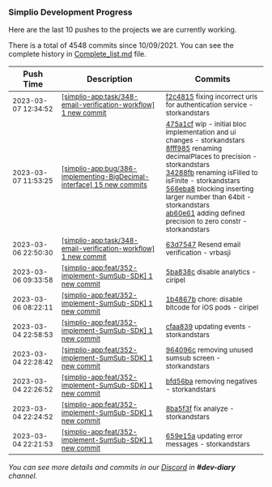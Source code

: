 
### Simplio Development Progress

Here are the last 10 pushes to the projects we are currently working.

There is a total of 4548 commits since 10/09/2021. You can see the complete history in
 [Complete_list.md](Complete_list.md) file.

| Push Time | Description | Commits |
| --- | --- | --- |
| <sub>2023-03-07 12:34:52</sub> | <sub>[[simplio-app:task/348\-email\-verification\-workflow] 1 new commit](https://github.com/SimplioOfficial/simplio-app/commit/f2c48156bf6f97afa293e0d9905ef72ab6819c87)</sub> | <sub>[f2c4815](https://github.com/SimplioOfficial/simplio-app/commit/f2c48156bf6f97afa293e0d9905ef72ab6819c87) fixing incorrect urls for authentication service - storkandstars</sub> |
| <sub>2023-03-07 11:53:25</sub> | <sub>[[simplio-app:bug/386\-implementing\-BigDecimal\-interface] 15 new commits](https://github.com/SimplioOfficial/simplio-app/compare/475a1cff8edf^...ad16d6196ca0)</sub> | <sub>[475a1cf](https://github.com/SimplioOfficial/simplio-app/commit/475a1cff8edf94dc8bd020af433fd4bd87620ac3) wip - initial bloc implementation and ui changes - storkandstars<br>[8fff985](https://github.com/SimplioOfficial/simplio-app/commit/8fff98598a5331fde3e3f65ea94bce4f41b344f1) renaming decimalPlaces to precision - storkandstars<br>[34288fb](https://github.com/SimplioOfficial/simplio-app/commit/34288fb96cec9d380b94c81f95fc89a1ffc75d2b) renaming isFilled to isFinite - storkandstars<br>[566eba8](https://github.com/SimplioOfficial/simplio-app/commit/566eba8c6ca7f9eb0c6be8e9c822e9ccf3863ef2) blocking inserting larger number than 64bit - storkandstars<br>[ab60e61](https://github.com/SimplioOfficial/simplio-app/commit/ab60e6184d6d7197bfc5563238c92df09cb6c45d) adding defined precision to zero constr - storkandstars</sub> |
| <sub>2023-03-06 22:50:30</sub> | <sub>[[simplio-app:task/348\-email\-verification\-workflow] 1 new commit](https://github.com/SimplioOfficial/simplio-app/commit/63d7547d08d021a8f189495a44c4a6dae2f9d67f)</sub> | <sub>[63d7547](https://github.com/SimplioOfficial/simplio-app/commit/63d7547d08d021a8f189495a44c4a6dae2f9d67f) Resend email verification - vrbasji</sub> |
| <sub>2023-03-06 09:33:58</sub> | <sub>[[simplio-app:feat/352\-implement\-SumSub\-SDK] 1 new commit](https://github.com/SimplioOfficial/simplio-app/commit/5ba838c960b9290d5580fcac38699261ed3d882b)</sub> | <sub>[5ba838c](https://github.com/SimplioOfficial/simplio-app/commit/5ba838c960b9290d5580fcac38699261ed3d882b) disable analytics - ciripel</sub> |
| <sub>2023-03-06 08:22:11</sub> | <sub>[[simplio-app:feat/352\-implement\-SumSub\-SDK] 1 new commit](https://github.com/SimplioOfficial/simplio-app/commit/1b4867b95390fe7ae7ec4371baeab619ff0ca698)</sub> | <sub>[1b4867b](https://github.com/SimplioOfficial/simplio-app/commit/1b4867b95390fe7ae7ec4371baeab619ff0ca698) chore: disable bitcode for iOS pods - ciripel</sub> |
| <sub>2023-03-04 22:58:53</sub> | <sub>[[simplio-app:feat/352\-implement\-SumSub\-SDK] 1 new commit](https://github.com/SimplioOfficial/simplio-app/commit/cfaa839f728756ca56fbb764bb8555ade2f9a72f)</sub> | <sub>[cfaa839](https://github.com/SimplioOfficial/simplio-app/commit/cfaa839f728756ca56fbb764bb8555ade2f9a72f) updating events - storkandstars</sub> |
| <sub>2023-03-04 22:28:42</sub> | <sub>[[simplio-app:feat/352\-implement\-SumSub\-SDK] 1 new commit](https://github.com/SimplioOfficial/simplio-app/commit/964096c5ed4857e7d93dbfc03bfa651ea907a8c9)</sub> | <sub>[964096c](https://github.com/SimplioOfficial/simplio-app/commit/964096c5ed4857e7d93dbfc03bfa651ea907a8c9) removing unused sumsub screen - storkandstars</sub> |
| <sub>2023-03-04 22:26:52</sub> | <sub>[[simplio-app:feat/352\-implement\-SumSub\-SDK] 1 new commit](https://github.com/SimplioOfficial/simplio-app/commit/bfd56baa19be85ff7608074769236e6c53d98516)</sub> | <sub>[bfd56ba](https://github.com/SimplioOfficial/simplio-app/commit/bfd56baa19be85ff7608074769236e6c53d98516) removing negatives - storkandstars</sub> |
| <sub>2023-03-04 22:24:52</sub> | <sub>[[simplio-app:feat/352\-implement\-SumSub\-SDK] 1 new commit](https://github.com/SimplioOfficial/simplio-app/commit/8ba5f3f070e214ed7c1d1b9316653dbf77c653e3)</sub> | <sub>[8ba5f3f](https://github.com/SimplioOfficial/simplio-app/commit/8ba5f3f070e214ed7c1d1b9316653dbf77c653e3) fix analyze - storkandstars</sub> |
| <sub>2023-03-04 22:21:53</sub> | <sub>[[simplio-app:feat/352\-implement\-SumSub\-SDK] 1 new commit](https://github.com/SimplioOfficial/simplio-app/commit/659e15a789df0bbe680f7454fc869185642dbfa0)</sub> | <sub>[659e15a](https://github.com/SimplioOfficial/simplio-app/commit/659e15a789df0bbe680f7454fc869185642dbfa0) updating error messages - storkandstars</sub> |

_You can see more details and commits in our [Discord](https://discord.gg/aKhjuwZmdP) in **#dev-diary** channel._
